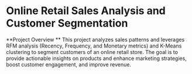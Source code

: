 # Online Retail Sales Analysis and Customer Segmentation

**Project Overview
**
This project analyzes sales patterns and leverages RFM analysis (Recency, Frequency, and Monetary metrics) and K-Means clustering to segment customers of an online retail store. The goal is to provide actionable insights on products and enhance marketing strategies, boost customer engagement, and improve revenue.

